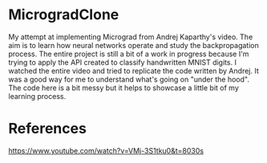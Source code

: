 # MicrogradClone
My attempt at implementing Micrograd from Andrej Kaparthy's video. The aim is to learn how neural networks operate and study the backpropagation process. The entire project is still a bit of a work in progress because I'm trying to apply the API created to classify handwritten MNIST digits. I watched the entire video and tried to replicate the code written by Andrej. It was a good way for me to understand what's going on "under the hood". The code here is a bit messy but it helps to showcase a little bit of my learning process.

# References
https://www.youtube.com/watch?v=VMj-3S1tku0&t=8030s

